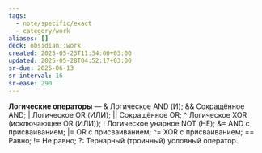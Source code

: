```yaml
---
tags:
  - note/specific/exact
  - category/work
aliases: []
deck: obsidian::work
created: 2025-05-23T11:34:00+03:00
updated: 2025-05-28T04:52:17+03:00
sr-due: 2025-06-13
sr-interval: 16
sr-ease: 290
---
```


**Логические операторы**
—
& Логическое AND (И);
&& Сокращённое AND;
| Логическое OR (ИЛИ);
|| Сокращённое OR;
^ Логическое XOR (исключающее OR (ИЛИ));
! Логическое унарное NOT (НЕ);
&= AND с присваиванием;
|= OR с присваиванием;
^= XOR с присваиванием;
== Равно;
!= Не равно;
?: Тернарный (троичный) условный оператор.
